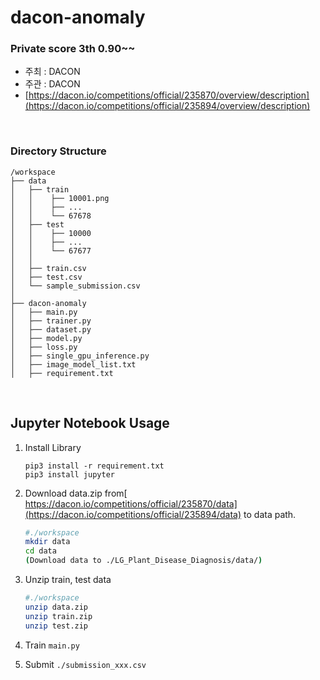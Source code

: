 # dacon-anomaly

### Private score 3th 0.90~~

* 주최 : DACON
* 주관 : DACON
* [https://dacon.io/competitions/official/235870/overview/description](https://dacon.io/competitions/official/235894/overview/description)

<br>

### Directory Structure
```
/workspace
├── data
│   ├── train
│   │    ├── 10001.png
│   │    ├── ...
│   │    └── 67678
│   ├── test
│   │    ├── 10000
│   │    ├── ...
│   │    └── 67677
│   │    
│   ├── train.csv
│   ├── test.csv
│   └── sample_submission.csv
│
├── dacon-anomaly
│   ├── main.py
│   ├── trainer.py 
│   ├── dataset.py 
│   ├── model.py 
│   ├── loss.py
│   ├── single_gpu_inference.py
│   ├── image_model_list.txt
│   ├── requirement.txt

```

<br>

## Jupyter Notebook Usage
1. Install Library
    ```
    pip3 install -r requirement.txt
    pip3 install jupyter
    ```


2. Download data.zip from[ https://dacon.io/competitions/official/235870/data](https://dacon.io/competitions/official/235894/data) to data path.
    ```bash
    #./workspace
    mkdir data
    cd data
    (Download data to ./LG_Plant_Disease_Diagnosis/data/)
    ```
3. Unzip train, test data
    ```bash
    #./workspace
    unzip data.zip
    unzip train.zip
    unzip test.zip
    ```
4. Train `main.py`

5. Submit 
`./submission_xxx.csv`

